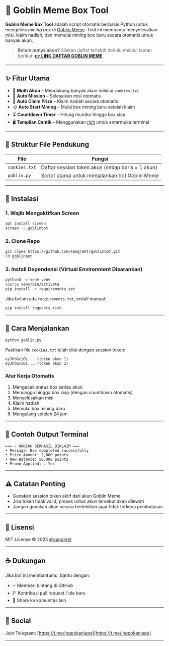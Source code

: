 # 🐲 Goblin Meme Box Tool

**Goblin Meme Box Tool** adalah script otomatis berbasis Python untuk mengelola *mining box* di [Goblin Meme](https://www.goblin.meme/). Tool ini membantu menyelesaikan misi, klaim hadiah, dan memulai mining box baru secara otomatis untuk banyak akun.

> **Belum punya akun?** Silakan daftar terlebih dahulu melalui tautan berikut: **[👉 LINK DAFTAR GOBLIN MEME](https://goblin.meme?referral_code=O2MZEV)**

---

## ✨ Fitur Utama

* 🔄 **Multi Akun** – Mendukung banyak akun melalui `cookies.txt`
* 🎯 **Auto Mission** – Selesaikan misi otomatis
* 🎁 **Auto Claim Prize** – Klaim hadiah secara otomatis
* 🪙 **Auto Start Mining** – Mulai box mining baru setelah klaim
* ⏳ **Countdown Timer** – Hitung mundur hingga box siap
* 🖥️ **Tampilan Cantik** – Menggunakan [rich](https://github.com/Textualize/rich) untuk antarmuka terminal

---

## 📂 Struktur File Pendukung

| File          | Fungsi                                            |
| ------------- | ------------------------------------------------- |
| `cookies.txt` | Daftar session token akun (setiap baris = 1 akun) |
| `goblin.py`   | Script utama untuk menjalankan bot Goblin Meme    |

---

## 🔧 Instalasi

### 1. Wajib Mengaktifkan Screen

```bash
apt install screen
screen -S goblinbot
```

### 2. Clone Repo

```bash
git clone https://github.com/kangrekt/goblinbot.git
cd goblinbot
```

### 3. Install Dependensi (Virtual Environment Disarankan)

```bash
python3 -m venv venv
source venv/bin/activate
pip install -r requirements.txt
```

Jika belum ada `requirements.txt`, install manual:

```bash
pip install requests rich
```

---

## 🚀 Cara Menjalankan

```bash
python goblin.py
```

Pastikan file `cookies.txt` telah diisi dengan session token:

```text
eyJhbGciOi... (token akun 1)
eyJhbGciOi... (token akun 2)
```

### Alur Kerja Otomatis

1. Mengecek status box setiap akun
2. Menunggu hingga box siap (dengan countdown otomatis)
3. Menyelesaikan misi
4. Klaim hadiah
5. Memulai box mining baru
6. Mengulang setelah 24 jam

---

## 📝 Contoh Output Terminal

```
=== ✓ HADIAH BERHASIL DIKLAIM ===
• Message: Box completed successfully
• Prize Amount: 2,000 points
• New Balance: 50,000 points
• Promo Applied: ✓ Yes
```

---

## ⚠️ Catatan Penting

* Gunakan session token aktif dari akun Goblin Meme
* Jika token tidak valid, proses untuk akun tersebut akan dilewati
* Jangan gunakan akun secara berlebihan agar tidak terkena pembatasan

---

## 📜 Lisensi

MIT License © 2025 [@kangrekt](https://github.com/kangrekt)

---

## ☕ Dukungan

Jika bot ini membantumu, bantu dengan:

* ⭐ Memberi bintang di GitHub
* 🏱 Kontribusi pull request / ide baru
* 📣 Share ke komunitas lain

---

## 📢 Social

Join Telegram: [https://t.me/ingpokanjepe](https://t.me/ingpokanjepe)

---

